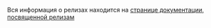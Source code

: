 Вся информация о релизах находится на [странице документации, посвященной релизам](https://vkquick.github.io/releases)
